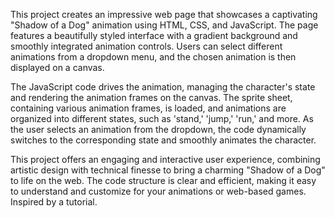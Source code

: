 This project creates an impressive web page that showcases a captivating "Shadow of a Dog" animation using HTML, CSS, and JavaScript. The page features a beautifully styled interface with a gradient background and smoothly integrated animation controls. Users can select different animations from a dropdown menu, and the chosen animation is then displayed on a canvas.

The JavaScript code drives the animation, managing the character's state and rendering the animation frames on the canvas. The sprite sheet, containing various animation frames, is loaded, and animations are organized into different states, such as 'stand,' 'jump,' 'run,' and more. As the user selects an animation from the dropdown, the code dynamically switches to the corresponding state and smoothly animates the character.

This project offers an engaging and interactive user experience, combining artistic design with technical finesse to bring a charming "Shadow of a Dog" to life on the web. The code structure is clear and efficient, making it easy to understand and customize for your animations or web-based games. Inspired by a tutorial.




